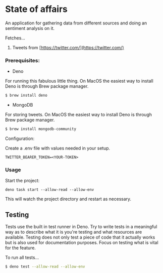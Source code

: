 # State of affairs

An application for gathering data from different sources and doing an sentiment
analysis on it.

Fetches...

1. Tweets from [https://twitter.com/](https://twitter.com/)

### Prerequisites:

- Deno

For running this fabulous little thing. On MacOS the easiest way to install Deno
is through Brew package manager.

```bash
$ brew install deno
```

- MongoDB

For storing tweets. On MacOS the easiest way to install Deno is through Brew
package manager.

```bash
$ brew install mongodb-community
```

Configuration:

Create a .env file with values needed in your setup.

```
TWITTER_BEARER_TOKEN=<YOUR-TOKEN>
```

### Usage

Start the project:

```
deno task start --allow-read --allow-env
```

This will watch the project directory and restart as necessary.

## Testing

Tests use the built in test runner in Deno. Try to write tests in a meaningful
way as to describe what it is you're testing and what resources are available.
Testing does not only test a piece of code that it actually works but is also
used for documentation purposes. Focus on testing what is vital for the feature.

To run all tests...

```bash
$ deno test --allow-read --allow-env
```
